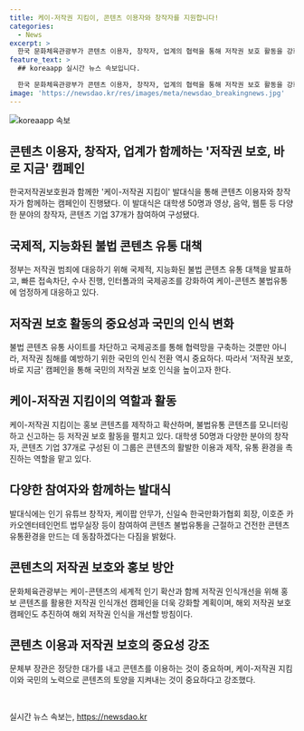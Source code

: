 ```yaml
---
title: 케이-저작권 지킴이, 콘텐츠 이용자와 창작자를 지원합니다!
categories:
  - News
excerpt: >
  한국 문화체육관광부가 콘텐츠 이용자, 창작자, 업계의 협력을 통해 저작권 보호 활동을 강화한다. 대학생 50명과 다양한 분야의 창작자, 콘텐츠 기업 37개가 참여하는 케이-저작권 지킴이 발대식이 열린다. 정부는 불법 콘텐츠 근절을 위한 대책을 추진하고 국제공조를 강화하며 저작권 보호에 엄정 대응한다. 이에 대한 국민의 인식 전환을 도모하기 위해 저작권 보호, 바로 지금 캠페인을 대대적으로 추진한다. 또한, 창작자와 콘텐츠 업계가 함께하는 발대식은 저작권 보호 홍보와 불법유통 근절을 위한 결의의 장으로 계획되어 있다.
feature_text: >
  ## koreaapp 실시간 뉴스 속보입니다.

  한국 문화체육관광부가 콘텐츠 이용자, 창작자, 업계의 협력을 통해 저작권 보호 활동을 강화한다. 대학생 50명과 다양한 분야의 창작자, 콘텐츠 기업 37개가 참여하는 케이-저작권 지킴이 발대식이 열린다. 정부는 불법 콘텐츠 근절을 위한 대책을 추진하고 국제공조를 강화하며 저작권 보호에 엄정 대응한다. 이에 대한 국민의 인식 전환을 도모하기 위해 저작권 보호, 바로 지금 캠페인을 대대적으로 추진한다. 또한, 창작자와 콘텐츠 업계가 함께하는 발대식은 저작권 보호 홍보와 불법유통 근절을 위한 결의의 장으로 계획되어 있다.
image: 'https://newsdao.kr/res/images/meta/newsdao_breakingnews.jpg'
---
```


<p><img src="https://newsdao.kr/res/images/meta/newsdao_breakingnews.jpg" alt="koreaapp 속보" /></p>

<h2 data-ke-size="size26">콘텐츠 이용자, 창작자, 업계가 함께하는 '저작권 보호, 바로 지금' 캠페인</h2>

<p data-ke-size="size16">한국저작권보호원과 함께한 '케이-저작권 지킴이' 발대식을 통해 콘텐츠 이용자와 창작자가 함께하는 캠페인이 진행됐다. 이 발대식은 대학생 50명과 영상, 음악, 웹툰 등 다양한 분야의 창작자, 콘텐츠 기업 37개가 참여하여 구성됐다.</p>

<h2 data-ke-size="size26">국제적, 지능화된 불법 콘텐츠 유통 대책</h2>

<p data-ke-size="size16">정부는 저작권 범죄에 대응하기 위해 국제적, 지능화된 불법 콘텐츠 유통 대책을 발표하고, 빠른 접속차단, 수사 진행, 인터폴과의 국제공조를 강화하여 케이-콘텐츠 불법유통에 엄정하게 대응하고 있다.</p>

<h2 data-ke-size="size26">저작권 보호 활동의 중요성과 국민의 인식 변화</h2>

<p data-ke-size="size16">불법 콘텐츠 유통 사이트를 차단하고 국제공조를 통해 협력망을 구축하는 것뿐만 아니라, 저작권 침해를 예방하기 위한 국민의 인식 전환 역시 중요하다. 따라서 '저작권 보호, 바로 지금' 캠페인을 통해 국민의 저작권 보호 인식을 높이고자 한다.</p>

<h2 data-ke-size="size26">케이-저작권 지킴이의 역할과 활동</h2>

<p data-ke-size="size16">케이-저작권 지킴이는 홍보 콘텐츠를 제작하고 확산하며, 불법유통 콘텐츠를 모니터링하고 신고하는 등 저작권 보호 활동을 펼치고 있다. 대학생 50명과 다양한 분야의 창작자, 콘텐츠 기업 37개로 구성된 이 그룹은 콘텐츠의 활발한 이용과 제작, 유통 환경을 촉진하는 역할을 맡고 있다.</p>

<h2 data-ke-size="size26">다양한 참여자와 함께하는 발대식</h2>

<p data-ke-size="size16">발대식에는 인기 유튜브 창작자, 케이팝 안무가, 신일숙 한국만화가협회 회장, 이호준 카카오엔터테인먼트 법무실장 등이 참여하여 콘텐츠 불법유통을 근절하고 건전한 콘텐츠 유통환경을 만드는 데 동참하겠다는 다짐을 밝혔다.</p>

<h2 data-ke-size="size26">콘텐츠의 저작권 보호와 홍보 방안</h2>

<p data-ke-size="size16">문화체육관광부는 케이-콘텐츠의 세계적 인기 확산과 함께 저작권 인식개선을 위해 홍보 콘텐츠를 활용한 저작권 인식개선 캠페인을 더욱 강화할 계획이며, 해외 저작권 보호 캠페인도 추진하여 해외 저작권 인식을 개선할 방침이다.</p>

<h2 data-ke-size="size26">콘텐츠 이용과 저작권 보호의 중요성 강조</h2>

<p data-ke-size="size16">문체부 장관은 정당한 대가를 내고 콘텐츠를 이용하는 것이 중요하며, 케이-저작권 지킴이와 국민의 노력으로 콘텐츠의 토양을 지켜내는 것이 중요하다고 강조했다.</p>

<p data-ke-size="size16">&nbsp;</p>
실시간 뉴스 속보는, <a href="https://newsdao.kr" rel="dofollow">https://newsdao.kr</a>


